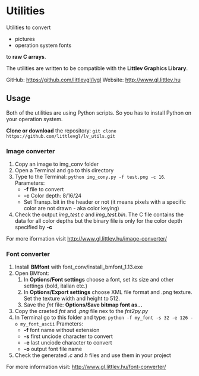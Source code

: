 # Utilities
Utilities to convert 
* pictures
* operation system fonts 

to **raw C arrays**.

The utilities are written to be compatible with the **Littlev Graphics Library**. 

GitHub: https://github.com/littlevgl/lvgl
Website: http://www.gl.littlev.hu

## Usage
Both of the utilities are using Python scripts. So you has to install Python on your operation system.

**Clone or download** the repository: `git clone https://github.com/littlevgl/lv_utils.git`

### Image converter
1. Copy an image to img_conv folder
2. Open a Terminal and go to this directory
3. Type to the Terminal: `python img_cony.py -f test.png -c 16`. Parameters:
   * **-f** file to convert
   * **-c** Color depth: 8/16/24
   * Set Transp. bit in the header or not (it means pixels with a specific color are not drawn - aka color keying)
4. Check the output *img_test.c* and *img_test.bin*. The C file contains the data for all color depths but the binary file is only for the color depth specified by **-c**

For more iformation visit http://www.gl.littlev.hu/image-converter/

### Font converter
1. Install **BMfont** with font_conv/install_bmfont_1.13.exe
2. Open BMfont:
   1. In **Options/Font settings** choose a font, set its size and other settings (bold, italian etc.)
   2. In **Options/Export settings** choose XML file format and .png texture. Set the texture width and height to 512.
   3. Save the *fnt* file: **Options/Save bitmap font as…**
3. Copy the craeted  *fnt* and *.png* file nex to the *fnt2py.py*
4. In Terminal go to this folder and type: `python -f my_font -s 32 -e 126 -o my_font_ascii`
   Prameters:
   - **-f** font name without extension
   - **-s** first unciode character to convert
   - **-e** last unciode character to convert
   - **-o** output font file name
6. Check the generated *.c* and *h* files and use them in your project

For more information visit: http://www.gl.littlev.hu/font-converter/
